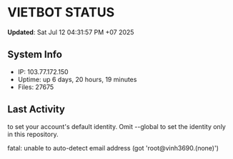 # VIETBOT STATUS
**Updated**: Sat Jul 12 04:31:57 PM +07 2025

## System Info
- IP: 103.77.172.150
- Uptime: up 6 days, 20 hours, 19 minutes
- Files: 27675

## Last Activity

to set your account's default identity.
Omit --global to set the identity only in this repository.

fatal: unable to auto-detect email address (got 'root@vinh3690.(none)')
